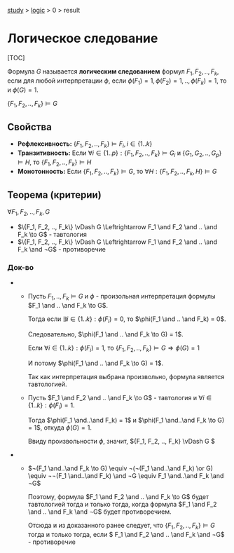 [study](../../) > [logic](../) > 0 > result

# Логическое следование

[TOC]

Формула $G$ называется **логическим следованием** формул $F_1, F_2, .., F_k$, если для любой интерпретации $\phi$, если $\phi(F_1) = 1, \phi(F_2) = 1, .., \phi(F_k) = 1$, то и $\phi(G) = 1$.

$\{F_1, F_2, .., F_k\} \vDash G​$

## Свойства

- **Рефлексивность:** $\{F_1, F_2, .., F_k\} \vDash F_i , i \in \{1..k\}$
- **Транзитивность:** Eсли $\forall i \in \{1..p\} : \{F_1, F_2, .., F_k\} \vDash G_i$ и $\{G_1, G_2, .., G_p\} \vDash H$, то $\{F_1, F_2, .., F_k\} \vDash H$
- **Монотонность:** Если $\{F_1, F_2, .., F_k\} \vDash G$, то $\forall H : \{F_1, F_2, .., F_k, H\} \vDash G$

## Теорема (критерии)

$\forall F_1, F_2, .., F_k, G$

- $\{F_1, F_2, .., F_k\} \vDash G \Leftrightarrow F_1 \and F_2 \and .. \and F_k \to G$ - тавтология
- $\{F_1, F_2, .., F_k\} \vDash G \Leftrightarrow F_1 \and F_2 \and .. \and F_k \and ¬G$ - противоречие

### Док-во

- - Пусть $F_1, .., F_k \vDash G$ и $\phi$ - произольная интерпретация формулы $F_1 \and .. \and F_k \to G$.

    Тогда если 	 $\exists i \in \{1..k\}: \phi (F_i) = 0$, то $\phi(F_1 \and .. \and F_k) = 0$.

    Следовательно, $\phi(F_1 \and .. \and F_k \to G) = 1$.

    Если $\forall i \in \{1..k\} : \phi(F_i) = 1$, то $\{F_1, F_2, .., F_k\} \vDash G \Rightarrow \phi(G) = 1$

    И потому  $\phi(F_1 \and .. \and F_k \to G) = 1$.

    Так как интерпретация выбрана произвольно, формула является тавтологией.

  - Пусть $F_1 \and F_2 \and .. \and F_k \to G$ - тавтология и $\forall i \in \{1..k\} : \phi(F_i) = 1$.

    Тогда $\phi(F_1 \and..\and F_k) = 1$ и $\phi(F_1 \and..\and F_k \to G) = 1$, откуда $\phi(G) = 1$.

    Ввиду произвольности $\phi$, значит, $\{F_1, F_2, .., F_k\} \vDash G $

- - $¬(F_1 \and..\and F_k \to G) \equiv ¬(¬(F_1 \and..\and F_k) \or G) \equiv ¬¬(F_1 \and..\and F_k) \and ¬G \equiv F_1 \and..\and F_k \and ¬G$

    Поэтому, формула $F_1 \and F_2 \and .. \and F_k \to G$ будет тавтологией тогда и только тогда, когда формула $F_1 \and F_2 \and .. \and F_k \and ¬G$ будет противоречием. 

    Отсюда и из доказанного ранее следует, что $\{F_1, F_2, .., F_k\} \vDash G$ тогда и только тогда, если $ F_1 \and F_2 \and .. \and F_k \and ¬G$ - противоречие